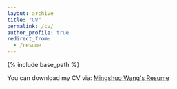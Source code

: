 ```yaml
---
layout: archive
title: "CV"
permalink: /cv/
author_profile: true
redirect_from:
  - /resume
---
```


{% include base_path %}

You can download my CV via: [Mingshuo Wang's Resume](../assets/resume_Mingshuo_W.pdf)
